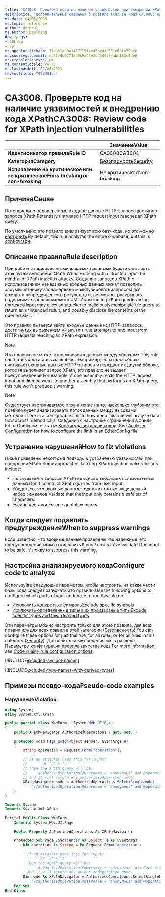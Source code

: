 ```yaml
---
title: 'CA3008: Проверка кода на наличие уязвимостей при внедрении XPath (анализ кода)'
description: 'Дополнительные сведения о правиле анализа кода CA3008: Проверка кода на наличие уязвимостей при внедрении XPath'
ms.date: 04/03/2019
ms.topic: reference
author: dotpaul
ms.author: paulming
dev_langs:
- CSharp
- VB
ms.openlocfilehash: 71e861ae0a1417215f4e43be41c351e63fa790ce
ms.sourcegitcommit: ddf7edb67715a5b9a45e3dd44536dabc153c1de0
ms.translationtype: MT
ms.contentlocale: ru-RU
ms.lasthandoff: 02/06/2021
ms.locfileid: "99630154"
---
```

# <a name="ca3008-review-code-for-xpath-injection-vulnerabilities"></a><span data-ttu-id="7bb59-103">CA3008. Проверьте код на наличие уязвимостей к внедрению кода XPath</span><span class="sxs-lookup"><span data-stu-id="7bb59-103">CA3008: Review code for XPath injection vulnerabilities</span></span>

| | <span data-ttu-id="7bb59-104">Значение</span><span class="sxs-lookup"><span data-stu-id="7bb59-104">Value</span></span> |
|-|-|
| <span data-ttu-id="7bb59-105">**Идентификатор правила**</span><span class="sxs-lookup"><span data-stu-id="7bb59-105">**Rule ID**</span></span> |<span data-ttu-id="7bb59-106">CA3008</span><span class="sxs-lookup"><span data-stu-id="7bb59-106">CA3008</span></span>|
| <span data-ttu-id="7bb59-107">**Категория**</span><span class="sxs-lookup"><span data-stu-id="7bb59-107">**Category**</span></span> |[<span data-ttu-id="7bb59-108">Безопасность</span><span class="sxs-lookup"><span data-stu-id="7bb59-108">Security</span></span>](security-warnings.md)|
| <span data-ttu-id="7bb59-109">**Исправление не критическое или не критическое**</span><span class="sxs-lookup"><span data-stu-id="7bb59-109">**Fix is breaking or non-breaking**</span></span> |<span data-ttu-id="7bb59-110">Не критическое</span><span class="sxs-lookup"><span data-stu-id="7bb59-110">Non-breaking</span></span>|

## <a name="cause"></a><span data-ttu-id="7bb59-111">Причина</span><span class="sxs-lookup"><span data-stu-id="7bb59-111">Cause</span></span>

<span data-ttu-id="7bb59-112">Потенциально недоверенные входные данные HTTP-запроса достигают запроса XPath.</span><span class="sxs-lookup"><span data-stu-id="7bb59-112">Potentially untrusted HTTP request input reaches an XPath query.</span></span>

<span data-ttu-id="7bb59-113">По умолчанию это правило анализирует всю базу кода, но это можно [настроить](#configure-code-to-analyze).</span><span class="sxs-lookup"><span data-stu-id="7bb59-113">By default, this rule analyzes the entire codebase, but this is [configurable](#configure-code-to-analyze).</span></span>

## <a name="rule-description"></a><span data-ttu-id="7bb59-114">Описание правила</span><span class="sxs-lookup"><span data-stu-id="7bb59-114">Rule description</span></span>

<span data-ttu-id="7bb59-115">При работе с недоверенными входными данными будьте учитывать атак путем внедрения XPath.</span><span class="sxs-lookup"><span data-stu-id="7bb59-115">When working with untrusted input, be mindful of XPath injection attacks.</span></span> <span data-ttu-id="7bb59-116">Создание запросов XPath с использованием ненадежных входных данных может позволить злоумышленнику злонамеренно манипулировать запросом для возврата непредвиденного результата и, возможно, раскрывать содержимое запрашиваемого XML.</span><span class="sxs-lookup"><span data-stu-id="7bb59-116">Constructing XPath queries using untrusted input may allow an attacker to maliciously manipulate the query to return an unintended result, and possibly disclose the contents of the queried XML.</span></span>

<span data-ttu-id="7bb59-117">Это правило пытается найти входные данные из HTTP-запросов, достигнутых выражением XPath.</span><span class="sxs-lookup"><span data-stu-id="7bb59-117">This rule attempts to find input from HTTP requests reaching an XPath expression.</span></span>

> [!NOTE]
> <span data-ttu-id="7bb59-118">Это правило не может отслеживанию данных между сборками.</span><span class="sxs-lookup"><span data-stu-id="7bb59-118">This rule can't track data across assemblies.</span></span> <span data-ttu-id="7bb59-119">Например, если одна сборка считывает входные данные HTTP-запроса и передает их другой сборке, которая выполняет запрос XPath, это правило не выдает предупреждение.</span><span class="sxs-lookup"><span data-stu-id="7bb59-119">For example, if one assembly reads the HTTP request input and then passes it to another assembly that performs an XPath query, this rule won't produce a warning.</span></span>

> [!NOTE]
> <span data-ttu-id="7bb59-120">Существует настраиваемое ограничение на то, насколько глубоким это правило будет анализировать поток данных между вызовами методов.</span><span class="sxs-lookup"><span data-stu-id="7bb59-120">There is a configurable limit to how deep this rule will analyze data flow across method calls.</span></span> <span data-ttu-id="7bb59-121">Сведения о настройке ограничения в файле EditorConfig см. в статье [Конфигурация анализатора](https://github.com/dotnet/roslyn-analyzers/blob/master/docs/Analyzer%20Configuration.md#dataflow-analysis) .</span><span class="sxs-lookup"><span data-stu-id="7bb59-121">See [Analyzer Configuration](https://github.com/dotnet/roslyn-analyzers/blob/master/docs/Analyzer%20Configuration.md#dataflow-analysis) for how to configure the limit in an EditorConfig file.</span></span>

## <a name="how-to-fix-violations"></a><span data-ttu-id="7bb59-122">Устранение нарушений</span><span class="sxs-lookup"><span data-stu-id="7bb59-122">How to fix violations</span></span>

<span data-ttu-id="7bb59-123">Ниже приведены некоторые подходы к устранению уязвимостей при внедрении XPath.</span><span class="sxs-lookup"><span data-stu-id="7bb59-123">Some approaches to fixing XPath injection vulnerabilities include:</span></span>

- <span data-ttu-id="7bb59-124">Не создавайте запросы XPath на основе вводимых пользователем данных.</span><span class="sxs-lookup"><span data-stu-id="7bb59-124">Don't construct XPath queries from user input.</span></span>
- <span data-ttu-id="7bb59-125">Убедитесь, что входные данные содержат только защищенный набор символов.</span><span class="sxs-lookup"><span data-stu-id="7bb59-125">Validate that the input only contains a safe set of characters.</span></span>
- <span data-ttu-id="7bb59-126">Escape-кавычки.</span><span class="sxs-lookup"><span data-stu-id="7bb59-126">Escape quotation marks.</span></span>

## <a name="when-to-suppress-warnings"></a><span data-ttu-id="7bb59-127">Когда следует подавлять предупреждения</span><span class="sxs-lookup"><span data-stu-id="7bb59-127">When to suppress warnings</span></span>

<span data-ttu-id="7bb59-128">Если известно, что входные данные проверены как надежные, это предупреждение можно отключить.</span><span class="sxs-lookup"><span data-stu-id="7bb59-128">If you know you've validated the input to be safe, it's okay to suppress this warning.</span></span>

## <a name="configure-code-to-analyze"></a><span data-ttu-id="7bb59-129">Настройка анализируемого кода</span><span class="sxs-lookup"><span data-stu-id="7bb59-129">Configure code to analyze</span></span>

<span data-ttu-id="7bb59-130">Используйте следующие параметры, чтобы настроить, на какие части базы кода следует запускать это правило.</span><span class="sxs-lookup"><span data-stu-id="7bb59-130">Use the following options to configure which parts of your codebase to run this rule on.</span></span>

- [<span data-ttu-id="7bb59-131">Исключить конкретные символы</span><span class="sxs-lookup"><span data-stu-id="7bb59-131">Exclude specific symbols</span></span>](#exclude-specific-symbols)
- [<span data-ttu-id="7bb59-132">Исключить определенные типы и их производные типы</span><span class="sxs-lookup"><span data-stu-id="7bb59-132">Exclude specific types and their derived types</span></span>](#exclude-specific-types-and-their-derived-types)

<span data-ttu-id="7bb59-133">Эти параметры можно настроить только для этого правила, для всех правил или для всех правил в этой категории ([Безопасность](security-warnings.md)).</span><span class="sxs-lookup"><span data-stu-id="7bb59-133">You can configure these options for just this rule, for all rules, or for all rules in this category ([Security](security-warnings.md)).</span></span> <span data-ttu-id="7bb59-134">Дополнительные сведения см. в разделе [Параметры конфигурации правила качества кода](../code-quality-rule-options.md).</span><span class="sxs-lookup"><span data-stu-id="7bb59-134">For more information, see [Code quality rule configuration options](../code-quality-rule-options.md).</span></span>

[!INCLUDE[excluded-symbol-names](~/includes/code-analysis/excluded-symbol-names.md)]

[!INCLUDE[excluded-type-names-with-derived-types](~/includes/code-analysis/excluded-type-names-with-derived-types.md)]

## <a name="pseudo-code-examples"></a><span data-ttu-id="7bb59-135">Примеры псевдо-кода</span><span class="sxs-lookup"><span data-stu-id="7bb59-135">Pseudo-code examples</span></span>

### <a name="violation"></a><span data-ttu-id="7bb59-136">Нарушение</span><span class="sxs-lookup"><span data-stu-id="7bb59-136">Violation</span></span>

```csharp
using System;
using System.Xml.XPath;

public partial class WebForm : System.Web.UI.Page
{
    public XPathNavigator AuthorizedOperations { get; set; }

    protected void Page_Load(object sender, EventArgs e)
    {
        string operation = Request.Form["operation"];

        // If an attacker uses this for input:
        //     ' or 'a' = 'a
        // Then the XPath query will be:
        //     authorizedOperation[@username = 'anonymous' and @operationName = '' or 'a' = 'a']
        // and it will return any authorizedOperation node.
        XPathNavigator node = AuthorizedOperations.SelectSingleNode(
            "//authorizedOperation[@username = 'anonymous' and @operationName = '" + operation + "']");
    }
}
```

```vb
Imports System
Imports System.Xml.XPath

Partial Public Class WebForm
    Inherits System.Web.UI.Page

    Public Property AuthorizedOperations As XPathNavigator

    Protected Sub Page_Load(sender As Object, e As EventArgs)
        Dim operation As String = Me.Request.Form("operation")

        ' If an attacker uses this for input:
        '     ' or 'a' = 'a
        ' Then the XPath query will be:
        '      authorizedOperation[@username = 'anonymous' and @operationName = '' or 'a' = 'a']
        ' and it will return any authorizedOperation node.
        Dim node As XPathNavigator = AuthorizedOperations.SelectSingleNode( _
            "//authorizedOperation[@username = 'anonymous' and @operationName = '" + operation + "']")
    End Sub
End Class
```
